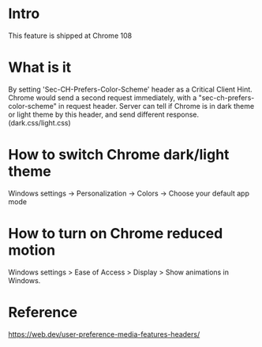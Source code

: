 # Intro
This feature is shipped at Chrome 108

# What is it
By setting 'Sec-CH-Prefers-Color-Scheme' header as a Critical Client Hint. 
Chrome would send a second request immediately, with a "sec-ch-prefers-color-scheme" in request header.
Server can tell if Chrome is in dark theme or light theme by this header, and send different response.(dark.css/light.css)

# How to switch Chrome dark/light theme
Windows settings -> Personalization -> Colors -> Choose your default app mode

# How to turn on Chrome reduced motion
Windows settings > Ease of Access > Display > Show animations in Windows.

# Reference
https://web.dev/user-preference-media-features-headers/